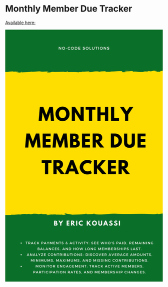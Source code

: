 # Monthly Member Due Tracker

[Available here:](https://erickouassi.gumroad.com/l/nrrvfu)
 


![alt text](https://github.com/erickouassi/spreadsheet-templates/blob/main/img/My%20Book%20Cover%20Template%201_page-0001.jpg?raw=true "Monthly Member Due Tracker")
